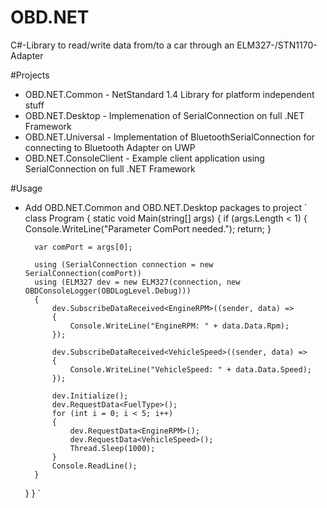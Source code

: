 # OBD.NET
C#-Library to read/write data from/to a car through an ELM327-/STN1170-Adapter

#Projects
* OBD.NET.Common - NetStandard 1.4 Library for platform independent stuff
* OBD.NET.Desktop - Implemenation of SerialConnection on full .NET Framework
* OBD.NET.Universal - Implementation of BluetoothSerialConnection for connecting to Bluetooth Adapter on UWP
* OBD.NET.ConsoleClient - Example client application using SerialConnection on full .NET Framework

#Usage
* Add OBD.NET.Common and OBD.NET.Desktop packages to project
`
class Program
{
    static void Main(string[] args)
    {
        if (args.Length < 1)
        {
            Console.WriteLine("Parameter ComPort needed.");
            return;
        }

        var comPort = args[0];

        using (SerialConnection connection = new SerialConnection(comPort))
        using (ELM327 dev = new ELM327(connection, new OBDConsoleLogger(OBDLogLevel.Debug)))
        {
            dev.SubscribeDataReceived<EngineRPM>((sender, data) =>
            {
                Console.WriteLine("EngineRPM: " + data.Data.Rpm);
            });

            dev.SubscribeDataReceived<VehicleSpeed>((sender, data) =>
            {
                Console.WriteLine("VehicleSpeed: " + data.Data.Speed);
            });

            dev.Initialize();
            dev.RequestData<FuelType>();
            for (int i = 0; i < 5; i++)
            {
                dev.RequestData<EngineRPM>();
                dev.RequestData<VehicleSpeed>();
                Thread.Sleep(1000);
            }
            Console.ReadLine();
        }
        
    }
}
`


